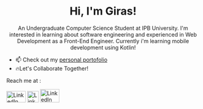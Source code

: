 <h1 align = "center">Hi, I'm Giras!</h1>
<p align ='center'> An Undergraduate Computer Science Student at IPB University. I'm interested in learning about software engineering and experienced in Web Development as a Front-End Engineer. Currently i'm learning mobile development using Kotlin!</p>

- 📫 Check out my [personal portofolio](https://dasichs.vercel.app/)
- 🔥Let's Collaborate Together!

Reach me at :
<div>
<a href="https://www.linkedin.com/in/girasarya/" target="blank"
><img src="https://content.linkedin.com/content/dam/me/business/en-us/amp/brand-site/v2/bg/LI-Bug.svg.original.svg" alt="LinkedIn" height="30" width="50"/></a>
<a href="mailto:girasarya130gmail.com" target="blank"><img  src="https://seeklogo.com/images/G/gmail-new-2020-logo-32DBE11BB4-seeklogo.com.png" alt="LinkedIn" height="30" width="auto"/></a>
<a href="https://github.com/GirasArya/" target="blank"><img  src="https://raw.githubusercontent.com/rahuldkjain/github-profile-readme-generator/888aff31e1d26dd2a6acf6afebbc34970aeb0118/src/images/icons/Social/github.svg" alt="LinkedIn" height="35" width="50"/></a>
</div>




<!--
**GirasArya/GirasArya** is a ✨ _special_ ✨ repository because its `README.md` (this file) appears on your GitHub profile.

Here are some ideas to get you started:

- 🔭 I’m currently working on ...
- 🌱 I’m currently learning ...
- 👯 I’m looking to collaborate on ...
- 🤔 I’m looking for help with ...
- 💬 Ask me about ...
- 📫 How to reach me: ...
- 😄 Pronouns: ...
- ⚡ Fun fact: ...
-->
